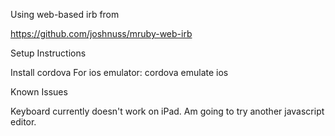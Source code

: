 Using web-based irb from

https://github.com/joshnuss/mruby-web-irb

Setup Instructions

Install cordova
For ios emulator: cordova emulate ios

Known Issues

Keyboard currently doesn't work on iPad.  Am going to try another javascript editor.

